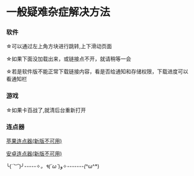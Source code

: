
# 一般疑难杂症解决方法

### 软件

☆可以通过左上角方块进行跳转,上下滑动页面

☆如果下面没加载出来，或链接点不开，就请稍等一会

☆若是软件版不能正常下载链接内容，看是否给通知和存储权限，下载进度可以看通知栏

### 游戏

☆如果卡百战了,就清后台重新打开

### 连点器

[苹果连点器(新版不可用)](https://b23.tv/K385hMp "苹果连点器(新版不可用)")

[安卓连点器(新版不可用)](https://b23.tv/Jj5vqeU "安卓连点器")

╰(*´︶`*)╯-----✧*。٩(ˊωˋ*)و✧*-------(*^ω^*)